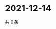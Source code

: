 # 2021-12-14

共 0 条

<!-- BEGIN WEIBO -->
<!-- 最后更新时间 Tue Dec 14 2021 17:15:31 GMT+0800 (China Standard Time) -->

<!-- END WEIBO -->

